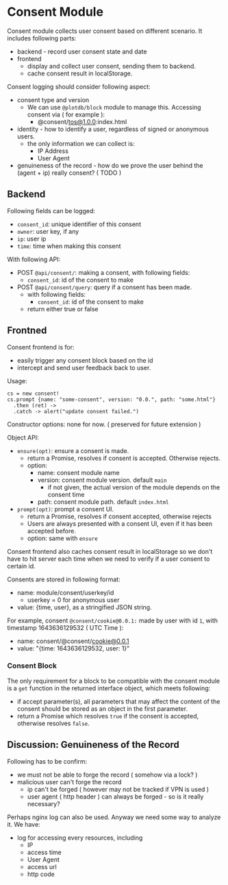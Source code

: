 # Consent Module

Consent module collects user consent based on different scenario. It includes following parts:

 - backend - record user consent state and date
 - frontend
   - display and collect user consent, sending them to backend.
   - cache consent result in localStorage.


Consent logging should consider following aspect:

 - consent type and version
   - We can use `@plotdb/block` module to manage this. Accessing consent via ( for example ):
     - @consent/tos@1.0.0:index.html
 - identity - how to identify a user, regardless of signed or anonymous users. 
   - the only information we can collect is:
     - IP Address
     - User Agent
 - genuineness of the record - how do we prove the user behind the (agent + ip) really consent? ( TODO )


## Backend

Following fields can be logged:

 - `consent_id`: unique identifier of this consent
 - `owner`: user key, if any
 - `ip`:  user ip
 - `time`: time when making this consent

With following API:

 - POST `@api/consent/`: making a consent, with following fields:
   - `consent_id`: id of the consent to make
 - POST `@api/consent/query`: query if a consent has been made.
   - with following fields:
     - `consent_id`: id of the consent to make
   - return either true or false


## Frontned

Consent frontend is for:

 - easily trigger any consent block based on the id
 - intercept and send user feedback back to user.


Usage:

    cs = new consent!
    cs.prompt {name: "some-consent", version: "0.0.", path: "some.html"}
      .then (ret) ->
      .catch -> alert("update consent failed.")

Constructor options: none for now. ( preserved for future extension )

Object API:

 - `ensure(opt)`: ensure a consent is made.
   - return a Promise, resolves if consent is accepted. Otherwise rejects.
   - option:
     - name: consent module name
     - version: consent module version. default `main`
       - if not given, the actual version of the module depends on the consent time
     - path: consent module path. default `index.html`
 - `prompt(opt)`: prompt a consent UI.
   - return a Promise, resolves if consent accepted, otherwise rejects
   - Users are always presented with a consent UI, even if it has been accepted before.
   - option: same with `ensure`


Consent frontend also caches consent result in localStorage so we don't have to hit server each time when we need to verify if a user consent to certain id.

Consents are stored in following format:

 - name: module/consent/userkey/id
   - userkey = 0 for anonymous user
 - value: {time, user}, as a stringified JSON string.

For example, consent `@consent/cookie@0.0.1:` made by user with id `1`, with timestamp 1643636129532 ( UTC Time ):

 - name: consent/@consent/cookie@0.0.1
 - value: "{time: 1643636129532, user: 1}"


### Consent Block

The only requirement for a block to be compatible with the consent module is a `get` function in the returned interface object, which meets following:

 - if accept parameter(s), all parameters that may affect the content of the consent should be stored as an object in the first parameter.
 - return a Promise which resolves `true` if the consent is accepted, otherwise resolves `false`.


## Discussion: Genuineness of the Record

Following has to be confirm:
 - we must not be able to forge the record ( somehow via a lock? )
 - malicious user can't forge the record
   - ip can't be forged ( however may not be tracked if VPN is used )
   - user agent ( http header ) can always be forged - so is it really necessary?

Perhaps nginx log can also be used. Anyway we need some way to analyze it. We have:
 - log for accessing every resources, including
   - IP
   - access time
   - User Agent
   - access url
   - http code
